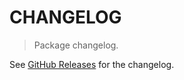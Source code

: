 # CHANGELOG

> Package changelog.

See [GitHub Releases](https://github.com/stdlib-js/math-iter-tools/releases) for the changelog.